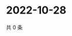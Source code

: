 # 2022-10-28

共 0 条

<!-- BEGIN WEIBO -->
<!-- 最后更新时间 Fri Oct 28 2022 06:00:55 GMT+0800 (China Standard Time) -->

<!-- END WEIBO -->
